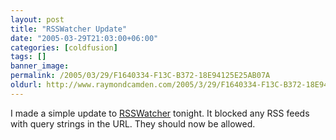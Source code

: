 ```yaml
---
layout: post
title: "RSSWatcher Update"
date: "2005-03-29T21:03:00+06:00"
categories: [coldfusion]
tags: []
banner_image: 
permalink: /2005/03/29/F1640334-F13C-B372-18E94125E25AB07A
oldurl: http://www.raymondcamden.com/2005/3/29/F1640334-F13C-B372-18E94125E25AB07A
---
```


I made a simple update to <a href="http://www.rsswatcher.com">RSSWatcher</a> tonight. It blocked any RSS feeds with query strings in the URL. They should now be allowed.
